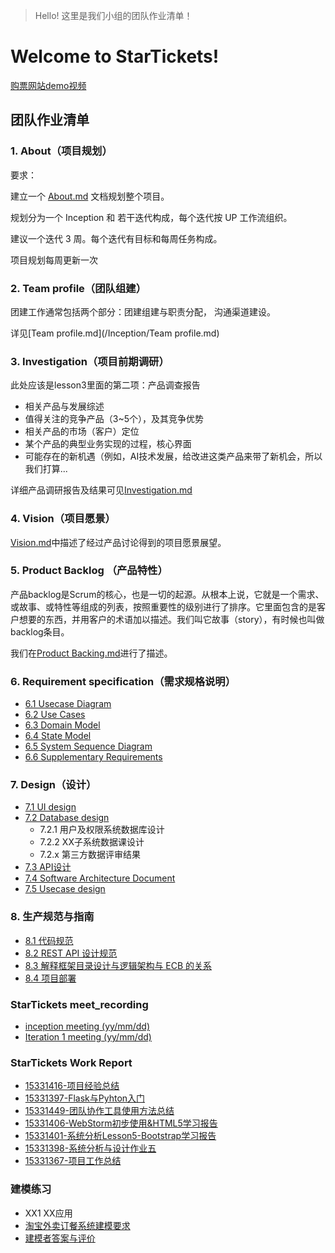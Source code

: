 > Hello!
> 这里是我们小组的团队作业清单！

# Welcome to StarTickets!
[购票网站demo视频](https://www.bilibili.com/video/av26003604)

## 团队作业清单

### 1. About（项目规划）

  要求：

  建立一个 [About.md](/Inception/About.md) 文档规划整个项目。

  规划分为一个 Inception 和 若干迭代构成，每个迭代按 UP 工作流组织。

  建议一个迭代 3 周。每个迭代有目标和每周任务构成。

  项目规划每周更新一次

### 2. Team profile（团队组建）

  团建工作通常包括两个部分：团建组建与职责分配， 沟通渠道建设。
  
  详见[Team profile.md](/Inception/Team profile.md)
  
### 3. Investigation（项目前期调研）

  此处应该是lesson3里面的第二项：产品调查报告

  - 相关产品与发展综述
  - 值得关注的竞争产品（3~5个），及其竞争优势
  - 相关产品的市场（客户）定位
  - 某个产品的典型业务实现的过程，核心界面
  - 可能存在的新机遇（例如，AI技术发展，给改进这类产品来带了新机会，所以我们打算...
  
  详细产品调研报告及结果可见[Investigation.md](/Inception/Investigation.md)

### 4. Vision（项目愿景）

  [Vision.md](/Inception/Vision.md)中描述了经过产品讨论得到的项目愿景展望。

### 5. Product Backlog （产品特性）

  产品backlog是Scrum的核心，也是一切的起源。从根本上说，它就是一个需求、或故事、或特性等组成的列表，按照重要性的级别进行了排序。它里面包含的是客户想要的东西，并用客户的术语加以描述。我们叫它故事（story），有时候也叫做backlog条目。 

  我们在[Product Backing.md](/Inception/Product%20Backing.md)进行了描述。

### 6. Requirement specification（需求规格说明）

- [6.1 Usecase Diagram](/Inception/image/UsecaseDiagram/usecase.png)
- [6.2 Use Cases](/Inception/Use%20Case/6.2%20Use%20Cases.md)
- [6.3 Domain Model](/Inception/6.3%20Domain%20Model.md)
- [6.4 State Model](/Inception/6.4%20State%20Model.md)
- [6.5 System Sequence Diagram](/Inception/6.5%20System%20Sequence%20Diagram.md)
- [6.6 Supplementary Requirements](/Inception/6.6%20Supplementary%20Requirements.md)

### 7. Design（设计）
    
- [7.1 UI design](/Inception/UIdesign.md)
- [7.2 Database design](/Inception/7.2%20Database%20Design.md)
    + 7.2.1 用户及权限系统数据库设计
    + 7.2.2 XX子系统数据课设计
    + 7.2.x 第三方数据评审结果
- [7.3 API设计](/Inception/7.3%20API%20Design.md)
- [7.4 Software Architecture Document](/Inception/7.4%20Software%20Architecture%20Document%20.md)
- [7.5 Usecase design](/Inception/7.5%20UsecaseDesign.md)

### 8. 生产规范与指南

- [8.1 代码规范](/Inception/8.1%20code%20style.md)
- [8.2 REST API 设计规范](/Inception/8.2%20RestAPI%20设计规范.md)
- [8.3 解释框架目录设计与逻辑架构与 ECB 的关系](/Inception/8.3%20ECB%E6%A8%A1%E5%BC%8F.md)
- [8.4 项目部署](https://github.com/SoftwareSAD/StaticPageServer/blob/master/README.md)

### StarTickets meet_recording

- [inception meeting (yy/mm/dd)](/Inception/StarTicket%20meet_recording.md)
- [Iteration 1 meeting (yy/mm/dd)](/Inception/Iteration%20meet%20recording.md)

### StarTickets Work Report

- [15331416-项目经验总结](https://hanxu1997.github.io/2018/04/15/%E9%A1%B9%E7%9B%AE%E5%B7%A5%E4%BD%9C%E7%BB%8F%E9%AA%8C%E6%80%BB%E7%BB%93/)
- [15331397-Flask与Pyhton入门](https://blog.csdn.net/qq_33415086/article/details/79949506)
- [15331449-团队协作工具使用方法总结](https://blog.csdn.net/Ecleen_A/article/details/79953646)
- [15331406-WebStorm初步使用&HTML5学习报告](https://blog.csdn.net/weixin_38057349/article/details/79946404)
- [15331401-系统分析Lesson5-Bootstrap学习报告](https://blog.csdn.net/s_mars/article/details/79954216)
- [15331398-系统分析与设计作业五](https://mikqueenge.github.io/2018/04/15/系统分析与设计作业五/)
- [15331367-项目工作总结](https://shimo.im/docs/GT4H4CtpoZgKO93b)

### 建模练习

  + XX1 XX应用
  
  + [淘宝外卖订餐系统建模要求](/Inception/model_practice/modeling_requirements.md)
  + [建模者答案与评价](/Inception/model_practice/XX3_建模者答案与评价.md)


